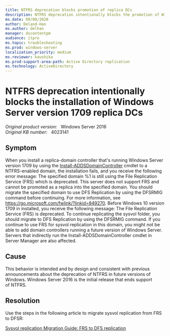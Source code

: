 ```yaml
---
title: NTFRS deprecation blocks promotion of replica DCs
description: NTFRS deprecation intentionally blocks the promotion of Windows Server 2016 RS3 replica DCs.
ms.date: 09/08/2020
author: Deland-Han
ms.author: delhan
manager: dscontentpm
audience: itpro
ms.topic: troubleshooting
ms.prod: windows-server
localization_priority: medium
ms.reviewer: kaushika
ms.prod-support-area-path: Active Directory replication
ms.technology: ActiveDirectory 
---
```

# NTFRS deprecation intentionally blocks the installation of Windows Server version 1709 replica DCs

_Original product version:_ &nbsp; Windows Server 2016  
_Original KB number:_ &nbsp; 4023141

## Symptom

When you install a replica-domain controller that's running Windows Server version 1709 by using the [Install-ADDSDomainController](https://technet.microsoft.com/library/hh974723%28v=wps.630%29.aspx) cmdlet to a NTFRS-enabled domain, the installation fails, and you receive the following error message: The specified domain %1 is still using the File Replication Service (FRS) which is deprecated. This server does not support FRS and cannot be promoted as a replica into the specified domain. You should migrate the specified domain to use DFS Replication by using the DFSRMIG command before continuing. For more information, see https://go.microsoft.com/fwlink/?linkid=849270.
 Before Windows 10 version 1709 in installed, you receive the following message: The File Replication Service (FRS) is deprecated. To continue replicating the sysvol folder, you should migrate to DFS Replication by using the DFSRMIG command. If you continue to use FRS for sysvol replication in this domain, you might not be able to add domain controllers running a future version of Windows Server.
 Servers that indirectly run the Install-ADDSDomainController cmdlet in Server Manager are also affected. 

## Cause

This behavior is intended and by design and consistent with previous announcements about the deprecation of NTFRS in future versions of Windows. Windows Server 2016 is the initial release that ends support of NTFRS. 

## Resolution

Use the steps in the following article to migrate sysvol replication from FRS to DFSR:

[Sysvol replication Migration Guide: FRS to DFS replication](https://technet.microsoft.com/library/dd640019%28WS.10%29.aspx)
